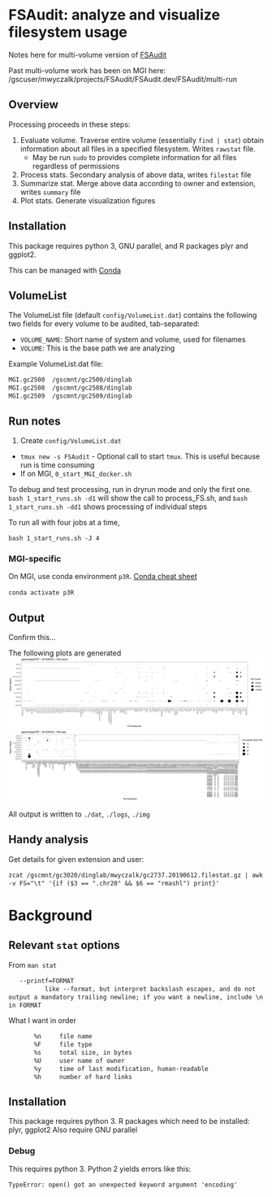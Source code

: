 # FSAudit: analyze and visualize filesystem usage

Notes here for multi-volume version of [FSAudit](https://github.com/ding-lab/FSAudit)

Past multi-volume work has been on MGI here: /gscuser/mwyczalk/projects/FSAudit/FSAudit.dev/FSAudit/multi-run

## Overview

Processing proceeds in these steps:
1. Evaluate volume.  Traverse entire volume (essentially `find | stat`) obtain information about all files in a specified filesystem. Writes `rawstat` file.
    * May be run `sudo` to provides complete information for all files regardless of permissions
2. Process stats. Secondary analysis of above data, writes `filestat` file
3. Summarize stat.  Merge above data according to owner and extension, writes `summary` file
4. Plot stats. Generate visualization figures

## Installation

This package requires python 3, GNU parallel, and R packages plyr and ggplot2.  

This can be managed with [Conda](https://docs.conda.io/projects/conda/en/4.6.0/_downloads/52a95608c49671267e40c689e0bc00ca/conda-cheatsheet.pdf)

## VolumeList

The VolumeList file (default `config/VolumeList.dat`) contains the following two fields for every volume to be audited, tab-separated:
* `VOLUME_NAME`: Short name of system and volume, used for filenames 
* `VOLUME`: This is the base path we are analyzing 

Example VolumeList.dat file:
```
MGI.gc2500  /gscmnt/gc2500/dinglab
MGI.gc2508  /gscmnt/gc2508/dinglab
MGI.gc2509  /gscmnt/gc2509/dinglab
```

## Run notes

1. Create `config/VolumeList.dat`
* `tmux new -s FSAudit` - Optional call to start `tmux`. This is useful because run is time consuming
* If on MGI, `0_start_MGI_docker.sh`

To debug and test processing, run in dryrun mode and only the first one.
`bash 1_start_runs.sh -d1` will show the call to process_FS.sh, and
`bash 1_start_runs.sh -dd1` shows processing of individual steps

To run all with four jobs at a time,
```
bash 1_start_runs.sh -J 4 
```

### MGI-specific
On MGI, use conda environment `p3R`.  [Conda cheat sheet](https://docs.conda.io/projects/conda/en/4.6.0/_downloads/52a95608c49671267e40c689e0bc00ca/conda-cheatsheet.pdf)

`conda activate p3R`

## Output

Confirm this...

The following plots are generated
![](doc/gc.2737.20190612.FileCount.png)
![](doc/gc.2737.20190612.FileSize.png)

All output is written to `./dat`, `./logs`, `./img`

## Handy analysis

Get details for given extension and user:
```
zcat /gscmnt/gc3020/dinglab/mwyczalk/gc2737.20190612.filestat.gz | awk -v FS="\t" '{if ($3 == ".chr20" && $6 == "rmashl") print}'
```

# Background

## Relevant `stat` options

From `man stat`

       --printf=FORMAT
              like --format, but interpret backslash escapes, and do not output a mandatory trailing newline; if you want a newline, include \n in FORMAT

What I want in order
```
       %n     file name
       %F     file type
       %s     total size, in bytes
       %U     user name of owner
       %y     time of last modification, human-readable    
       %h     number of hard links
```
## Installation

This package requires python 3.  R packages which need to be installed: plyr, ggplot2
Also require GNU parallel

### Debug

This requires python 3.  Python 2 yields errors like this:
```
TypeError: open() got an unexpected keyword argument 'encoding'
```
